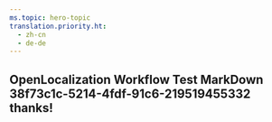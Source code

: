```yaml
---
ms.topic: hero-topic
translation.priority.ht: 
  - zh-cn
  - de-de
---
```

## OpenLocalization Workflow Test MarkDown 38f73c1c-5214-4fdf-91c6-219519455332 thanks!
<!--HONumber=Mar16_HO4-->
